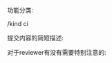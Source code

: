 功能分类:

/kind ci

提交内容的简短描述:
<!-- title -->

>

<!-- end title -->
对于reviewer有没有需要特别注意的:
<!-- note -->

>

<!-- end note -->
